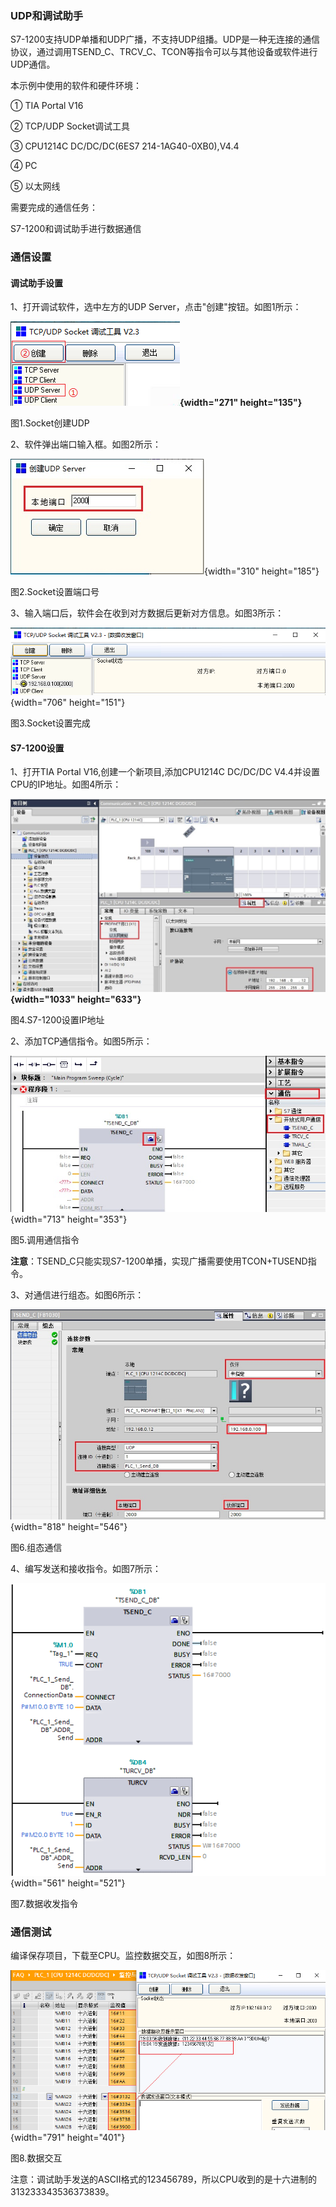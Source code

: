 ### UDP和调试助手

S7-1200支持UDP单播和UDP广播，不支持UDP组播。UDP是一种无连接的通信协议，通过调用TSEND_C、TRCV_C、TCON等指令可以与其他设备或软件进行UDP通信。

本示例中使用的软件和硬件环境：

① TIA Portal V16

② TCP/UDP Socket调试工具

③ CPU1214C DC/DC/DC(6ES7 214-1AG40-0XB0),V4.4

④ PC

⑤ 以太网线

需要完成的通信任务：

S7-1200和调试助手进行数据通信

### 通信设置

#### 调试助手设置

1、打开调试软件，选中左方的UDP Server，点击"创建"按钮。如图1所示：

**![](images/03-01.PNG){width="271" height="135"}**

图1.Socket创建UDP

2、软件弹出端口输入框。如图2所示：

![](images/03-02.jpg){width="310" height="185"}

图2.Socket设置端口号

3、输入端口后，软件会在收到对方数据后更新对方信息。如图3所示：

![](images/03-03.PNG){width="706" height="151"}

图3.Socket设置完成

#### S7-1200设置

1、打开TIA Portal V16,创建一个新项目,添加CPU1214C DC/DC/DC
V4.4并设置CPU的IP地址。如图4所示：

**![](images/03-04.jpg){width="1033" height="633"}**

图4.S7-1200设置IP地址

2、添加TCP通信指令。如图5所示：

![](images/03-05.jpg){width="713" height="353"}

图5.调用通信指令

**注意**：TSEND_C只能实现S7-1200单播，实现广播需要使用TCON+TUSEND指令。

3、对通信进行组态。如图6所示：

![](images/03-06.jpg){width="818" height="546"}

图6.组态通信

4、编写发送和接收指令。如图7所示：

![](images/03-07.PNG){width="561" height="521"}

图7.数据收发指令

### 通信测试

编译保存项目，下载至CPU。监控数据交互，如图8所示：

![](images/03-08.png){width="791" height="401"}

图8.数据交互

注意：调试助手发送的ASCII格式的123456789，所以CPU收到的是十六进制的313233343536373839。
